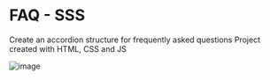 # FAQ - SSS 

Create an accordion structure for frequently asked questions
Project created with HTML, CSS and JS

![image](https://github.com/user-attachments/assets/66172e81-1e98-4f41-a9ab-de2ca6cdf725)
